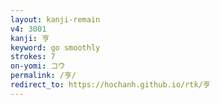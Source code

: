 ```yaml
---
layout: kanji-remain
v4: 3001
kanji: 亨
keyword: go smoothly
strokes: 7
on-yomi: コウ
permalink: /亨/
redirect_to: https://hochanh.github.io/rtk/亨
---
```






